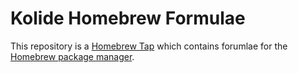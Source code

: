 # Kolide Homebrew Formulae

This repository is a [Homebrew Tap](https://docs.brew.sh/Taps) which contains forumlae for the [Homebrew package manager](https://brew.sh/).
